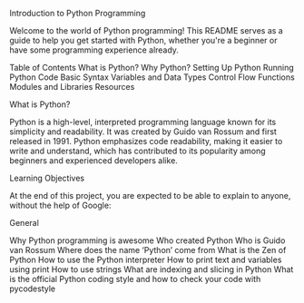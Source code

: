 Introduction to Python Programming

Welcome to the world of Python programming! This README serves as a guide to help you get started with Python, whether you're a beginner or have some programming experience already.

Table of Contents
What is Python?
Why Python?
Setting Up Python
Running Python Code
Basic Syntax
Variables and Data Types
Control Flow
Functions
Modules and Libraries
Resources

What is Python?

Python is a high-level, interpreted programming language known for its simplicity and readability. It was created by Guido van Rossum and first released in 1991. Python emphasizes code readability, making it easier to write and understand, which has contributed to its popularity among beginners and experienced developers alike.

Learning Objectives

At the end of this project, you are expected to be able to explain to anyone, without the help of Google:

General

Why Python programming is awesome
Who created Python
Who is Guido van Rossum
Where does the name ‘Python’ come from
What is the Zen of Python
How to use the Python interpreter
How to print text and variables using print
How to use strings
What are indexing and slicing in Python
What is the official Python coding style and how to check your code with pycodestyle

